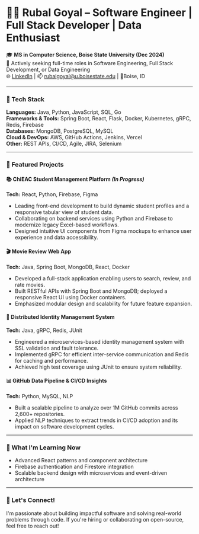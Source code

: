 
# 👩‍💻 Rubal Goyal – Software Engineer | Full Stack Developer | Data Enthusiast

🎓 **MS in Computer Science, Boise State University (Dec 2024)**  
💼 Actively seeking full-time roles in Software Engineering, Full Stack Development, or Data Engineering  
🌐 [LinkedIn](https://linkedin.com/in/rubalgoyal) | 📫 rubalgoyal@u.boisestate.edu | 📍Boise, ID

---

### 🔧 Tech Stack
**Languages:** Java, Python, JavaScript, SQL, Go  
**Frameworks & Tools:** Spring Boot, React, Flask, Docker, Kubernetes, gRPC, Redis, Firebase  
**Databases:** MongoDB, PostgreSQL, MySQL  
**Cloud & DevOps:** AWS, GitHub Actions, Jenkins, Vercel  
**Other:** REST APIs, CI/CD, Agile, JIRA, Selenium

---

### 🚀 Featured Projects

#### 📚 ChiEAC Student Management Platform *(In Progress)*
**Tech:** React, Python, Firebase, Figma  
- Leading front-end development to build dynamic student profiles and a responsive tabular view of student data.  
- Collaborating on backend services using Python and Firebase to modernize legacy Excel-based workflows.  
- Designed intuitive UI components from Figma mockups to enhance user experience and data accessibility.

#### 🎬 Movie Review Web App
**Tech:** Java, Spring Boot, MongoDB, React, Docker  
- Developed a full-stack application enabling users to search, review, and rate movies.  
- Built RESTful APIs with Spring Boot and MongoDB; deployed a responsive React UI using Docker containers.  
- Emphasized modular design and scalability for future feature expansion.

#### 🔐 Distributed Identity Management System
**Tech:** Java, gRPC, Redis, JUnit  
- Engineered a microservices-based identity management system with SSL validation and fault tolerance.  
- Implemented gRPC for efficient inter-service communication and Redis for caching and performance.  
- Achieved high test coverage using JUnit to ensure system reliability.

#### 📊 GitHub Data Pipeline & CI/CD Insights
**Tech:** Python, MySQL, NLP  
- Built a scalable pipeline to analyze over 1M GitHub commits across 2,600+ repositories.  
- Applied NLP techniques to extract trends in CI/CD adoption and its impact on software development cycles.

---

### 🌱 What I'm Learning Now
- Advanced React patterns and component architecture  
- Firebase authentication and Firestore integration  
- Scalable backend design with microservices and event-driven architecture

---

### 📌 Let's Connect!
I'm passionate about building impactful software and solving real-world problems through code. If you're hiring or collaborating on open-source, feel free to reach out!
